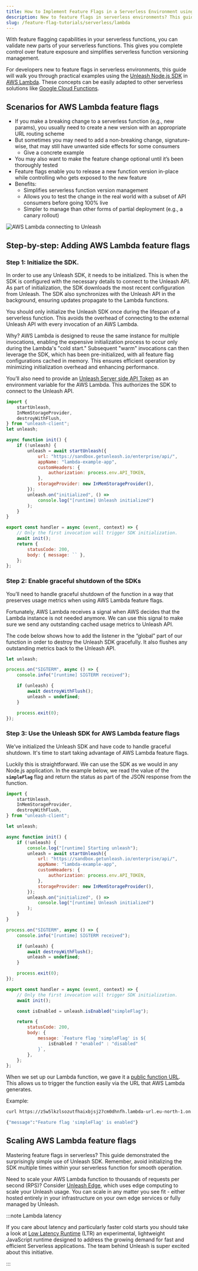 ```yaml
---
title: How to Implement Feature Flags in a Serverless Environment using AWS Lambda
description: New to feature flags in serverless environments? This guide will walk you through a practical example using the Unleash Node.js SDK in AWS Lambda.
slug: /feature-flag-tutorials/serverless/lambda
---
```


With feature flagging capabilities in your serverless functions, you can validate new parts of your serverless functions. This gives you complete control over feature exposure and simplifies serverless function versioning management.

For developers new to feature flags in serverless environments, this guide will walk you through practical examples using the [Unleash Node.js SDK](https://github.com/Unleash/unleash-client-node) in [AWS Lambda](https://aws.amazon.com/lambda/). These concepts can be easily adapted to other serverless solutions like [Google Cloud Functions](https://cloud.google.com/functions).

## Scenarios for AWS Lambda feature flags

-   If you make a breaking change to a serverless function (e.g., new params), you usually need to create a new version with an appropriate URL routing scheme
-   But sometimes you may need to add a non-breaking change, signature-wise, that may still have unwanted side effects for some consumers
    -   Give a concrete example
-   You may also want to make the feature change optional until it’s been thoroughly tested
-   Feature flags enable you to release a new function version in-place while controlling who gets exposed to the new feature
-   Benefits:
    -   Simplifies serverless function version management
    -   Allows you to test the change in the real world with a subset of API consumers before going 100% live
    -   Simpler to manage than other forms of partial deployment (e.g., a canary rollout)

![AWS Lambda connecting to Unleash](/img/lambda-architecture.png)

## Step-by-step: Adding AWS Lambda feature flags

### Step 1: Initialize the SDK.

In order to use any Unleash SDK, it needs to be initialized. This is when the SDK is configured with the necessary details to connect to the Unleash API. As part of initialization, the SDK downloads the most recent configuration from Unleash. The SDK also synchronizes with the Unleash API in the background, ensuring updates propagate to the Lambda functions.

You should only initialize the Unleash SDK once during the lifespan of a serverless function. This avoids the overhead of connecting to the external Unleash API with every invocation of an AWS Lambda.

Why? AWS Lambda is designed to reuse the same instance for multiple invocations, enabling the expensive initialization process to occur only during the Lambda's "cold start." Subsequent "warm" invocations can then leverage the SDK, which has been pre-initialized, with all feature flag configurations cached in memory. This ensures efficient operation by minimizing initialization overhead and enhancing performance.

You’ll also need to provide an [Unleash Server side API Token](/how-to/how-to-create-api-tokens) as an environment variable for the AWS Lambda. This authorizes the SDK to connect to the Unleash API.

```javascript
import {
    startUnleash,
    InMemStorageProvider,
    destroyWithFlush,
} from "unleash-client";
let unleash;

async function init() {
    if (!unleash) {
        unleash = await startUnleash({
            url: "https://sandbox.getunleash.io/enterprise/api/",
            appName: "lambda-example-app",
            customHeaders: {
                authorization: process.env.API_TOKEN,
            },
            storageProvider: new InMemStorageProvider(),
        });
        unleash.on("initialized", () =>
            console.log("[runtime] Unleash initialized")
        );
    }
}

export const handler = async (event, context) => {
    // Only the first invocation will trigger SDK initialization.
    await init();
    return {
        statusCode: 200,
        body: { message: `` },
    };
};
```

### Step 2: Enable graceful shutdown of the SDKs

You’ll need to handle graceful shutdown of the function in a way that preserves usage metrics when using AWS Lambda feature flags.

Fortunately, AWS Lambda receives a signal when AWS decides that the Lambda instance is not needed anymore. We can use this signal to make sure we send any outstanding cached usage metrics to Unleash API.

The code below shows how to add the listener in the “global” part of our function in order to destroy the Unleash SDK gracefully. It also flushes any outstanding metrics back to the Unleash API.

```javascript
let unleash;

process.on("SIGTERM", async () => {
    console.info("[runtime] SIGTERM received");

    if (unleash) {
        await destroyWithFlush();
        unleash = undefined;
    }

    process.exit(0);
});
```

### Step 3: Use the Unleash SDK for AWS Lambda feature flags

We’ve initialized the Unleash SDK and have code to handle graceful shutdown. It's time to start taking advantage of AWS Lambda feature flags.

Luckily this is straightforward. We can use the SDK as we would in any Node.js application. In the example below, we read the value of the **`simpleFlag`** flag and return the status as part of the JSON response from the function.

```javascript
import {
    startUnleash,
    InMemStorageProvider,
    destroyWithFlush,
} from "unleash-client";

let unleash;

async function init() {
    if (!unleash) {
        console.log("[runtime] Starting unleash");
        unleash = await startUnleash({
            url: "https://sandbox.getunleash.io/enterprise/api/",
            appName: "lambda-example-app",
            customHeaders: {
                authorization: process.env.API_TOKEN,
            },
            storageProvider: new InMemStorageProvider(),
        });
        unleash.on("initialized", () =>
            console.log("[runtime] Unleash initialized")
        );
    }
}

process.on("SIGTERM", async () => {
    console.info("[runtime] SIGTERM received");

    if (unleash) {
        await destroyWithFlush();
        unleash = undefined;
    }

    process.exit(0);
});

export const handler = async (event, context) => {
    // Only the first invocation will trigger SDK initialization.
    await init();

    const isEnabled = unleash.isEnabled("simpleFlag");

    return {
        statusCode: 200,
        body: {
            message: `Feature flag 'simpleFlag' is ${
                isEnabled ? "enabled" : "disabled"
            }`,
        },
    };
};
```

When we set up our Lambda function, we gave it a [public function URL](https://docs.aws.amazon.com/lambda/latest/dg/lambda-urls.html). This allows us to trigger the function easily via the URL that AWS Lambda generates.

Example:

```bash
curl https://z5w5lkzlsozutfhaixbjsj27cm0dhnfh.lambda-url.eu-north-1.on.aws

{"message":"Feature flag 'simpleFlag' is enabled"}
```

## Scaling AWS Lambda feature flags

Mastering feature flags in serverless? This guide demonstrated the surprisingly simple use of Unleash SDK. Remember, avoid initializing the SDK multiple times within your serverless function for smooth operation.

Need to scale your AWS Lambda function to thousands of requests per second (RPS)? Consider [Unleash Edge](/understanding-unleash/proxy-hosting), which uses edge computing to scale your Unleash usage. You can scale in any matter you see fit - either hosted entirely in your infrastructure on your own edge services or fully managed by Unleash.

:::note Lambda latency

If you care about latency and particularly faster cold starts you should take a look at [Low Latency Runtime](https://github.com/awslabs/llrt) (LTR) an experimental, lightweight JavaScript runtime designed to address the growing demand for fast and efficient Serverless applications. The team behind Unleash is super excited about this initiative.

:::
